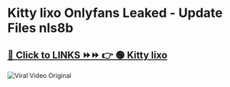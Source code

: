 
 # Kitty lixo Onlyfans Leaked - Update Files nls8b

## <h2><a href="https://clipsfans.com/Kitty_lixo&ref=git">🔗 Click to LINKS ⏩⏩ 👉 🟢 Kitty lixo </a></h2>

<a href="https://clipsfans.com/Kitty_lixo&ref=git" rel="nofollow" data-target="animated-image.originalLink"><img src="https://i.ibb.co.com/xMMVF88/686577567.gif" alt="Viral Video Original" style="max-width: 100%; display: inline-block;" data-target="animated-image.originalImage"></a>

